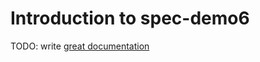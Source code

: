 # Introduction to spec-demo6

TODO: write [great documentation](http://jacobian.org/writing/what-to-write/)
